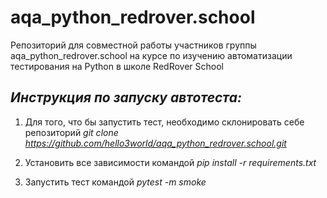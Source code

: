 # aqa_python_redrover.school
Репозиторий для совместной работы участников группы aqa_python_redrover.school на курсе по изучению автоматизации тестирования на Python в школе RedRover School

## *Инструкция по запуску автотеста:*

1. Для того, что бы запустить тест, необходимо склонировать себе репозиторий *git clone https://github.com/hello3world/aqa_python_redrover.school.git*

2. Установить все зависимости командой *pip install -r requirements.txt*

3. Запустить тест командой *pytest -m smoke*